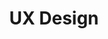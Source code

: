 ---
title: UX Design
serviceId: product-design
description: Pretty websites are a dime a dozen, but great ones all start the same way&#58; understanding your users. We conduct <a href="http://alistapart.com/article/interviewing-humans" target="_blank">interviews</a> and <a href="http://alistapart.com/article/usability-testing-demystified" target="_blank">usability tests</a>, create <a href="https://www.smashingmagazine.com/2014/08/a-closer-look-at-personas-part-2/" target="_blank">personas</a>, and <a href="http://boxesandarrows.com/an-introduction-to-user-journeys/" target="_blank">map the journey</a> of your users across the entire product experience.
image: ../images/services-illustrations/icon-ux-design.svg
sortOrder: 3
---